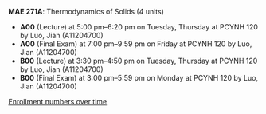 **MAE 271A**: Thermodynamics of Solids (4 units)

- **A00** (Lecture) at 5:00 pm–6:20 pm on Tuesday, Thursday at PCYNH 120 by Luo, Jian (A11204700)
- **A00** (Final Exam) at 7:00 pm–9:59 pm on Friday at PCYNH 120 by Luo, Jian (A11204700)
- **B00** (Lecture) at 3:30 pm–4:50 pm on Tuesday, Thursday at PCYNH 120 by Luo, Jian (A11204700)
- **B00** (Final Exam) at 3:00 pm–5:59 pm on Monday at PCYNH 120 by Luo, Jian (A11204700)

[Enrollment numbers over time](./MAE271A.tsv)
